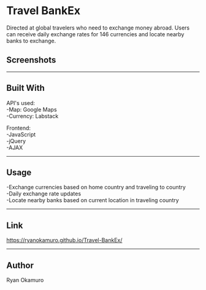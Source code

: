 
Travel BankEx
=============
Directed at global travelers who need to exchange money abroad.  Users can receive daily exchange rates for 146 currencies and locate nearby banks to exchange.


Screenshots
-----------

----------
Built With
----------
API's used: <br />
-Map: Google Maps <br />
-Currency: Labstack

Frontend: <br />
-JavaScript <br />
-jQuery <br />
-AJAX

--------
Usage
--------
-Exchange currencies based on home country and traveling to country <br />
-Daily exchange rate updates <br />
-Locate nearby banks based on current location in traveling country 

--------
Link
--------
https://ryanokamuro.github.io/Travel-BankEx/


--------
Author
--------
Ryan Okamuro
